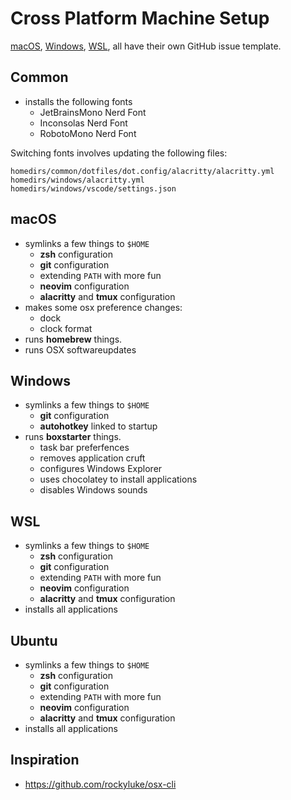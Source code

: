 # Cross Platform Machine Setup

[macOS][macos], [Windows][windows], [WSL][wsl], all have their own GitHub issue template.

[macos]: https://github.com/scottmuc/infrastructure/blob/main/.github/ISSUE_TEMPLATE/macos-repaving-template.md
[windows]: https://github.com/scottmuc/infrastructure/blob/main/.github/ISSUE_TEMPLATE/windows-repaving-template.md
[wsl]: https://github.com/scottmuc/infrastructure/blob/main/.github/ISSUE_TEMPLATE/wsl-repaving-template.md

## Common

* installs the following fonts
  * JetBrainsMono Nerd Font
  * Inconsolas Nerd Font
  * RobotoMono Nerd Font

Switching fonts involves updating the following files:

```
homedirs/common/dotfiles/dot.config/alacritty/alacritty.yml
homedirs/windows/alacritty.yml
homedirs/windows/vscode/settings.json
```

## macOS

* symlinks a few things to `$HOME`
  * **zsh** configuration
  * **git** configuration
  * extending `PATH` with more fun
  * **neovim** configuration
  * **alacritty** and **tmux** configuration
* makes some osx preference changes:
  * dock
  * clock format
* runs **homebrew** things.
* runs OSX softwareupdates

## Windows

* symlinks a few things to `$HOME`
  * **git** configuration
  * **autohotkey** linked to startup
* runs **boxstarter** things.
  * task bar preferfences
  * removes application cruft
  * configures Windows Explorer
  * uses chocolatey to install applications
  * disables Windows sounds

## WSL

* symlinks a few things to `$HOME`
  * **zsh** configuration
  * **git** configuration
  * extending `PATH` with more fun
  * **neovim** configuration
  * **alacritty** and **tmux** configuration
* installs all applications

## Ubuntu

* symlinks a few things to `$HOME`
  * **zsh** configuration
  * **git** configuration
  * extending `PATH` with more fun
  * **neovim** configuration
  * **alacritty** and **tmux** configuration
* installs all applications

## Inspiration

* https://github.com/rockyluke/osx-cli
